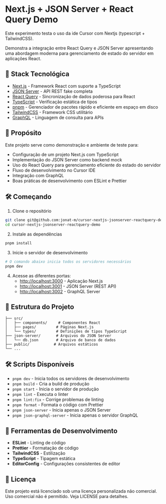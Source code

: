 # Next.js + JSON Server + React Query Demo

Este experimento testa o uso da ide Cursor com Nextjs (typescript + TailwindCSS).

Demonstra a integração entre React Query e JSON Server apresentando uma abordagem moderna para gerenciamento de estado do servidor em aplicações React.

## 🚀 Stack Tecnológica

- [Next.js](https://nextjs.org/) - Framework React com suporte a TypeScript
- [JSON Server](https://github.com/typicode/json-server) - API REST fake completa
- [React Query](https://tanstack.com/query/latest) - Sincronização de dados poderosa para React
- [TypeScript](https://www.typescriptlang.org/) - Verificação estática de tipos
- [pnpm](https://pnpm.io/) - Gerenciador de pacotes rápido e eficiente em espaço em disco
- [TailwindCSS](https://tailwindcss.com/) - Framework CSS utilitário
- [GraphQL](https://graphql.org/) - Linguagem de consulta para APIs

## 🎯 Propósito

Este projeto serve como demonstração e ambiente de teste para:

- Configuração de um projeto Next.js com TypeScript
- Implementação do JSON Server como backend mock
- Uso do React Query para gerenciamento eficiente do estado do servidor
- Fluxo de desenvolvimento no Cursor IDE
- Integração com GraphQL
- Boas práticas de desenvolvimento com ESLint e Prettier

## 🛠️ Começando

1. Clone o repositório

```bash
git clone git@github.com:jonat-m/cursor-nextjs-jsonserver-reactquery-demo.git
cd cursor-nextjs-jsonserver-reactquery-demo
```

2. Instale as dependências

```bash
pnpm install
```

3. Inicie o servidor de desenvolvimento

```bash
# O comando abaixo inicia todos os servidores necessários
pnpm dev
```

4. Acesse as diferentes portas:
   - [http://localhost:3000](http://localhost:3000) - Aplicação Next.js
   - [http://localhost:3001](http://localhost:3001) - JSON Server (REST API)
   - [http://localhost:3002](http://localhost:3002) - GraphQL Server

## 📁 Estrutura do Projeto

```
├── src/
│   ├── components/     # Componentes React
│   ├── pages/         # Páginas Next.js
│   └── types/         # Definições de tipos TypeScript
├── json-server/       # Arquivos do JSON Server
│   └── db.json        # Arquivo de banco de dados
├── public/           # Arquivos estáticos
└── ...
```

## 🛠️ Scripts Disponíveis

- `pnpm dev` - Inicia todos os servidores de desenvolvimento
- `pnpm build` - Cria a build de produção
- `pnpm start` - Inicia o servidor de produção
- `pnpm lint` - Executa o linter
- `pnpm lint:fix` - Corrige problemas de linting
- `pnpm format` - Formata o código com Prettier
- `pnpm json-server` - Inicia apenas o JSON Server
- `pnpm json-graphql-server` - Inicia apenas o servidor GraphQL

## 🔧 Ferramentas de Desenvolvimento

- **ESLint** - Linting de código
- **Prettier** - Formatação de código
- **TailwindCSS** - Estilização
- **TypeScript** - Tipagem estática
- **EditorConfig** - Configurações consistentes de editor

## 📜 Licença

Este projeto está licenciado sob uma licença personalizada não comercial.
Uso comercial não é permitido. Veja LICENSE para detalhes.

